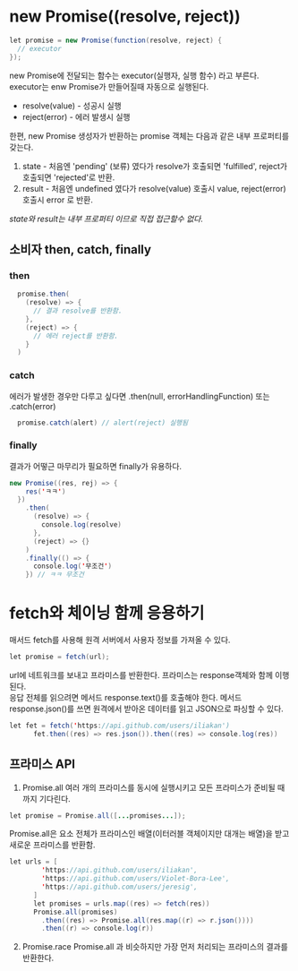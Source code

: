 # new Promise((resolve, reject))
```java
let promise = new Promise(function(resolve, reject) {
  // executor 
});
```
new Promise에 전달되는 함수는 executor(실행자, 실행 함수) 라고 부른다.
executor는 enw Promise가 만들어질때 자동으로 실행된다.
* resolve(value) - 성공시 실행
* reject(error) - 에러 발생시 실행

한편, new Promise 생성자가 반환하는 promise 객체는 다음과 같은 내부 프로퍼티를 갖는다.
1. state - 처음엔 'pending' (보류) 였다가 resolve가 호출되면 'fulfilled', reject가 호출되면 'rejected'로 반환.
2. result - 처음엔 undefined 였다가 resolve(value) 호출시 value, reject(error) 호출시 error 로 반환.

*state와 result는 내부 프로퍼티 이므로 직접 접근할수 없다.*

## 소비자 then, catch, finally

### then
```java
  promise.then(
    (resolve) => {
      // 결과 resolve를 반환함.
    },
    (reject) => {
      // 에러 reject를 반환함.
    }
  )
```

### catch
에러가 발생한 경우만 다루고 싶다면 .then(null, errorHandlingFunction) 또는 .catch(error)
```java
  promise.catch(alert) // alert(reject) 실행됨
```

### finally
결과가 어떻근 마무리가 필요하면 finally가 유용하다.
```java
new Promise((res, rej) => {
    res('ㅋㅋ')
  })
    .then(
      (resolve) => {
        console.log(resolve)
      },
      (reject) => {}
    )
    .finally(() => {
      console.log('무조건')
    }) // ㅋㅋ 무조건
```

# fetch와 체이닝 함께 응용하기
매서드 fetch를 사용해 원격 서버에서 사용자 정보를 가져올 수 있다.
```java
let promise = fetch(url);
```
url에 네트워크를 보내고 프라미스를 반환한다. 프라미스는 response객체와 함께 이행된다.<br>
응답 전체를 읽으려면 메서드 response.text()를 호출해야 한다. 메서드 response.json()를 쓰면 원격에서 받아온 데이터를 읽고
JSON으로 파싱할 수 있다.
```java
let fet = fetch('https://api.github.com/users/iliakan')
      fet.then((res) => res.json()).then((res) => console.log(res))
```

## 프라미스 API

1. Promise.all
여러 개의 프라미스를 동시에 실행시키고 모든 프라미스가 준비될 때까지 기다린다.
```java
let promise = Promise.all([...promises...]);
```
Promise.all은 요소 전체가 프라미스인 배열(이터러블 객체이지만 대개는 배열)을 받고 새로운 프라미스를 반환함.
```java
let urls = [
        'https://api.github.com/users/iliakan',
        'https://api.github.com/users/Violet-Bora-Lee',
        'https://api.github.com/users/jeresig',
      ]
      let promises = urls.map((res) => fetch(res))
      Promise.all(promises)
        .then((res) => Promise.all(res.map((r) => r.json())))
        .then((r) => console.log(r))
```
2. Promise.race
Promise.all 과 비슷하지만 가장 먼저 처리되는 프라미스의 결과를 반환한다.

